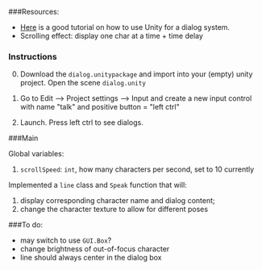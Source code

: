 ###Resources:

* [Here](http://cgcookie.com/unity/2012/02/20/unity-script-npc-talk-system/) is a good tutorial on how to use Unity for a dialog system. 
* Scrolling effect: display one char at a time + time delay

### Instructions

0. Download the `dialog.unitypackage` and import into your (empty) unity project. Open the scene `dialog.unity`

1. Go to Edit --> Project settings --> Input and create a new input control with name "talk" and positive button = "left ctrl"

2. Launch. Press left ctrl to see dialogs. 

###Main

Global variables:

1. `scrollSpeed`: `int`, how many characters per second, set to 10 currently

Implemented a `line` class and `Speak` function that will: 

1. display corresponding character name and dialog content; 
2. change the character texture to allow for different poses

###To do: 

* may switch to use `GUI.Box`?
* change brightness of out-of-focus character
* line should always center in the dialog box

